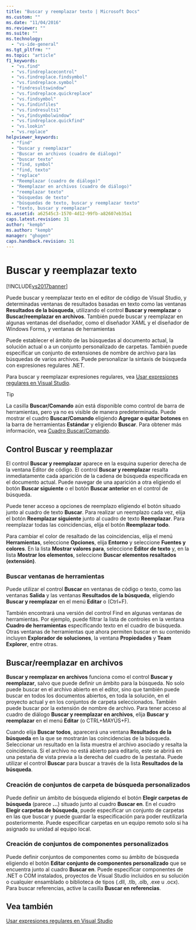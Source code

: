 ```yaml
---
title: "Buscar y reemplazar texto | Microsoft Docs"
ms.custom: ""
ms.date: "11/04/2016"
ms.reviewer: ""
ms.suite: ""
ms.technology: 
  - "vs-ide-general"
ms.tgt_pltfrm: ""
ms.topic: "article"
f1_keywords: 
  - "vs.find"
  - "vs.findreplacecontrol"
  - "vs.findreplace.findsymbol"
  - "vs.findreplace.symbol"
  - "findresultswindow"
  - "vs.findreplace.quickreplace"
  - "vs.findsymbol"
  - "vs.findinfiles"
  - "vs.findresults1"
  - "vs,findsymbolwindow"
  - "vs.findreplace.quickfind"
  - "vs.lookin"
  - "vs.replace"
helpviewer_keywords: 
  - "find"
  - "buscar y reemplazar"
  - "Buscar en archivos (cuadro de diálogo)"
  - "buscar texto"
  - "find, symbol"
  - "find, texto"
  - "replace"
  - "Reemplazar (cuadro de diálogo)"
  - "Reemplazar en archivos (cuadro de diálogo)"
  - "reemplazar texto"
  - "búsquedas de texto"
  - "búsquedas de texto, buscar y reemplazar texto"
  - "texto, buscar y reemplazar"
ms.assetid: a62545c3-1570-4d12-99fb-a82607eb35a1
caps.latest.revision: 31
author: "kempb"
ms.author: "kempb"
manager: "ghogen"
caps.handback.revision: 31
---
```

# Buscar y reemplazar texto
[!INCLUDE[vs2017banner](../code-quality/includes/vs2017banner.md)]

Puede buscar y reemplazar texto en el editor de código de Visual Studio, y determinadas ventanas de resultados basadas en texto como las ventanas **Resultados de la búsqueda**, utilizando el control **Buscar y reemplazar** o **Buscar\/reemplazar en archivos**.  También puede buscar y reemplazar en algunas ventanas del diseñador, como el diseñador XAML y el diseñador de Windows Forms, y ventanas de herramientas  
  
 Puede establecer el ámbito de las búsquedas al documento actual, la solución actual o a un conjunto personalizado de carpetas.  También puede especificar un conjunto de extensiones de nombre de archivo para las búsquedas de varios archivos.  Puede personalizar la sintaxis de búsqueda con expresiones regulares .NET.  
  
 Para buscar y reemplazar expresiones regulares, vea [Usar expresiones regulares en Visual Studio](../ide/using-regular-expressions-in-visual-studio.md).  
  
> [!TIP]
>  La casilla **Buscar\/Comando** aún está disponible como control de barra de herramientas, pero ya no es visible de manera predeterminada.  Puede mostrar el cuadro **Buscar\/Comando** eligiendo **Agregar o quitar botones** en la barra de herramientas **Estándar** y eligiendo **Buscar**.  Para obtener más información, vea [Cuadro Buscar\/Comando](../ide/find-command-box.md).  
  
## Control Buscar y reemplazar  
 El control **Buscar y reemplazar** aparece en la esquina superior derecha de la ventana Editor de código.  El control **Buscar y reemplazar** resalta inmediatamente cada aparición de la cadena de búsqueda especificada en el documento actual.  Puede navegar de una aparición a otra eligiendo el botón **Buscar siguiente** o el botón **Buscar anterior** en el control de búsqueda.  
  
 Puede tener acceso a opciones de reemplazo eligiendo el botón situado junto al cuadro de texto **Buscar**.  Para realizar un reemplazo cada vez, elija el botón **Reemplazar siguiente** junto al cuadro de texto **Reemplazar**.  Para reemplazar todas las coincidencias, elija el botón **Reemplazar todo**.  
  
 Para cambiar el color de resaltado de las coincidencias, elija el menú **Herramientas**, seleccione **Opciones**, elija **Entorno** y seleccione **Fuentes y colores**.  En la lista **Mostrar valores para**, seleccione **Editor de texto** y, en la lista **Mostrar los elementos**, seleccione **Buscar elementos resaltados \(extensión\)**.  
  
### Buscar ventanas de herramientas  
 Puede utilizar el control **Buscar** en ventanas de código o texto, como las ventanas **Salida** y las ventanas **Resultados de la búsqueda**, eligiendo **Buscar y reemplazar** en el menú **Editar** o \(Ctrl\+F\).  
  
 También encontrará una versión del control Find en algunas ventanas de herramientas.  Por ejemplo, puede filtrar la lista de controles en la ventana **Cuadro de herramientas** especificando texto en el cuadro de búsqueda.  Otras ventanas de herramientas que ahora permiten buscar en su contenido incluyen **Explorador de soluciones**, la ventana **Propiedades** y **Team Explorer**, entre otras.  
  
## Buscar\/reemplazar en archivos  
 **Buscar y reemplazar en archivos** funciona como el control **Buscar y reemplazar**, salvo que puede definir un ámbito para la búsqueda.  No solo puede buscar en el archivo abierto en el editor, sino que también puede buscar en todos los documentos abiertos, en toda la solución, en el proyecto actual y en los conjuntos de carpeta seleccionados.  También puede buscar por la extensión de nombre de archivo.  Para tener acceso al cuadro de diálogo **Buscar y reemplazar en archivos**, elija **Buscar y reemplazar** en el menú **Editar** \(o CTRL\+MAYÚS\+F\).  
  
 Cuando elija **Buscar todos**, aparecerá una ventana **Resultados de la búsqueda** en la que se mostrarán las coincidencias de la búsqueda.  Seleccionar un resultado en la lista muestra el archivo asociado y resalta la coincidencia.  Si el archivo no está abierto para editarlo, este se abrirá en una pestaña de vista previa a la derecha del cuadro de la pestaña.  Puede utilizar el control **Buscar** para buscar a través de la lista **Resultados de la búsqueda**.  
  
### Creación de conjuntos de carpeta de búsqueda personalizados  
 Puede definir un ámbito de búsqueda eligiendo el botón **Elegir carpetas de búsqueda** \(parece **…**\) situado junto al cuadro **Buscar en**.  En el cuadro **Elegir carpetas de búsqueda**, puede especificar un conjunto de carpetas en las que buscar y puede guardar la especificación para poder reutilizarla posteriormente.  Puede especificar carpetas en un equipo remoto solo si ha asignado su unidad al equipo local.  
  
### Creación de conjuntos de componentes personalizados  
 Puede definir conjuntos de componentes como su ámbito de búsqueda eligiendo el botón **Editar conjunto de componentes personalizado** que se encuentra junto al cuadro **Buscar en**.  Puede especificar componentes de .NET o COM instalados, proyectos de Visual Studio incluidos en su solución o cualquier ensamblado o biblioteca de tipos \(.dll, .tlb, .olb, .exe u .ocx\).  Para buscar referencias, active la casilla **Buscar en referencias**.  
  
## Vea también  
 [Usar expresiones regulares en Visual Studio](../ide/using-regular-expressions-in-visual-studio.md)